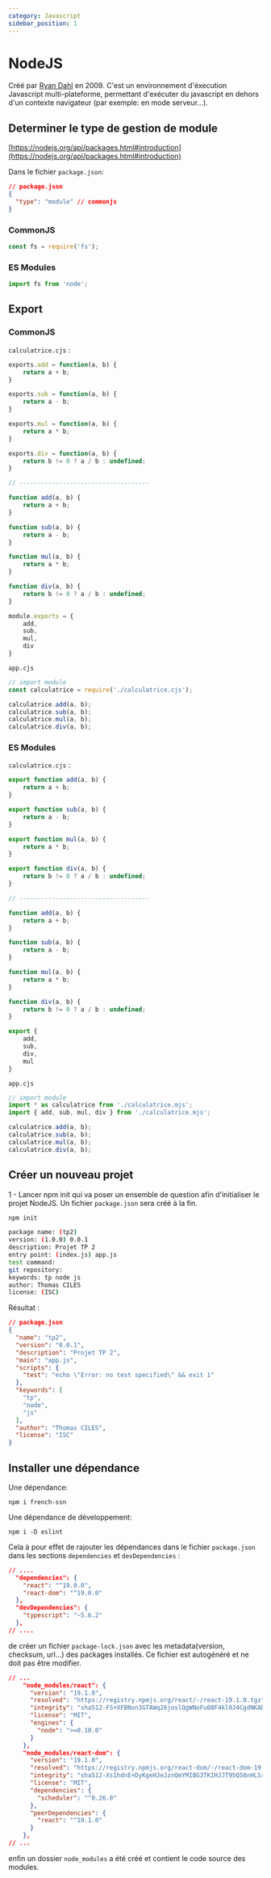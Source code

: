 ```yaml
---
category: Javascript
sidebar_position: 1
---
```


# NodeJS

Créé par [Ryan Dahl](https://en.wikipedia.org/wiki/Ryan_Dahl) en 2009.
C'est un environnement d'éxecution Javascript multi-plateforme, permettant d'exécuter du javascript en dehors d'un contexte navigateur
(par exemple: en mode serveur...).

## Determiner le type de gestion de module
[https://nodejs.org/api/packages.html#introduction](https://nodejs.org/api/packages.html#introduction)

Dans le fichier `package.json`:
```json
// package.json
{
  "type": "module" // commonjs
} 
``` 

### CommonJS
```js
const fs = require('fs');
```

### ES Modules
```js
import fs from 'node';
```

## Export

### CommonJS
`calculatrice.cjs` : 
```js
exports.add = function(a, b) {
    return a + b;
}

exports.sub = function(a, b) {
    return a - b;
}

exports.mul = function(a, b) {
    return a * b;
}

exports.div = function(a, b) {
    return b != 0 ? a / b : undefined;
}

// ------------------------------------

function add(a, b) {
    return a + b;
}

function sub(a, b) {
    return a - b;
}

function mul(a, b) {
    return a * b;
}

function div(a, b) {
    return b != 0 ? a / b : undefined;
}

module.exports = {
    add,
    sub,
    mul,
    div
}
```

`app.cjs`

```js
// import module
const calculatrice = require('./calculatrice.cjs');

calculatrice.add(a, b);
calculatrice.sub(a, b);
calculatrice.mul(a, b);
calculatrice.div(a, b);
```

### ES Modules
`calculatrice.cjs` : 
```js
export function add(a, b) {
    return a + b;
}

export function sub(a, b) {
    return a - b;
}

export function mul(a, b) {
    return a * b;
}

export function div(a, b) {
    return b != 0 ? a / b : undefined;
}

// ------------------------------------

function add(a, b) {
    return a + b;
}

function sub(a, b) {
    return a - b;
}

function mul(a, b) {
    return a * b;
}

function div(a, b) {
    return b != 0 ? a / b : undefined;
}

export {
    add,
    sub,
    div,
    mul
}
```

`app.cjs`

```js
// import module
import * as calculatrice from './calculatrice.mjs';
import { add, sub, mul, div } from './calculatrice.mjs';

calculatrice.add(a, b);
calculatrice.sub(a, b);
calculatrice.mul(a, b);
calculatrice.div(a, b);
```

## Créer un nouveau projet

1 - Lancer npm init qui va poser un ensemble de question afin d'initialiser le projet NodeJS. Un fichier `package.json` sera créé à la fin.

```bash
npm init

package name: (tp2)
version: (1.0.0) 0.0.1
description: Projet TP 2
entry point: (index.js) app.js
test command:
git repository:
keywords: tp node js
author: Thomas CILES
license: (ISC)
```

Résultat :
```json
// package.json
{
  "name": "tp2",
  "version": "0.0.1",
  "description": "Projet TP 2",
  "main": "app.js",
  "scripts": {
    "test": "echo \"Error: no test specified\" && exit 1"
  },
  "keywords": [
    "tp",
    "node",
    "js"
  ],
  "author": "Thomas CILES",
  "license": "ISC"
}
```

## Installer une dépendance

Une dépendance:

`npm i french-ssn`

Une dépendance de développement:

`npm i -D eslint` 

Cela à pour effet de rajouter les dépendances dans le fichier `package.json` dans les sections `dependencies` et `devDependencies` :

```json
// ....
  "dependencies": {
    "react": "^19.0.0",
    "react-dom": "^19.0.0"
  },
  "devDependencies": {
    "typescript": "~5.6.2"
  },
// ....  
```

de créer un fichier `package-lock.json` avec les metadata(version, checksum, url...) des packages installés. Ce fichier est autogénéré et ne doit pas être modifier.

```json
// ...
    "node_modules/react": {
      "version": "19.1.0",
      "resolved": "https://registry.npmjs.org/react/-/react-19.1.0.tgz",
      "integrity": "sha512-FS+XFBNvn3GTAWq26joslQgWNoFu08F4kl0J4CgdNKADkdSGXQyTCnKteIAJy96Br6YbpEU1LSzV5dYtjMkMDg==",
      "license": "MIT",
      "engines": {
        "node": ">=0.10.0"
      }
    },
    "node_modules/react-dom": {
      "version": "19.1.0",
      "resolved": "https://registry.npmjs.org/react-dom/-/react-dom-19.1.0.tgz",
      "integrity": "sha512-Xs1hdnE+DyKgeHJeJznQmYMIBG3TKIHJJT95Q58nHLSrElKlGQqDTR2HQ9fx5CN/Gk6Vh/kupBTDLU11/nDk/g==",
      "license": "MIT",
      "dependencies": {
        "scheduler": "^0.26.0"
      },
      "peerDependencies": {
        "react": "^19.1.0"
      }
    },
// ...    
```

enfin un dossier `node_modules` a été créé et contient le code source des modules.
